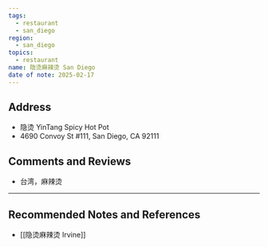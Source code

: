 ```yaml
---
tags:
  - restaurant
  - san_diego
region:
  - san_diego
topics:
  - restaurant
name: 隐烫麻辣烫 San Diego
date of note: 2025-02-17
---
```


## Address

- 隐烫 YinTang Spicy Hot Pot
- 4690 Convoy St #111, San Diego, CA 92111




## Comments and Reviews

- 台湾，麻辣烫




-----------
##  Recommended Notes and References

- [[隐烫麻辣烫 Irvine]]
